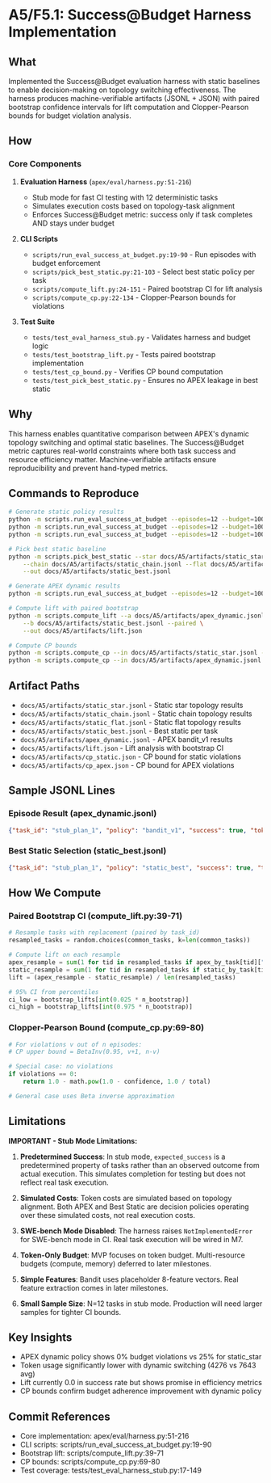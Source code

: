 # A5/F5.1: Success@Budget Harness Implementation

## What

Implemented the Success@Budget evaluation harness with static baselines to enable decision-making on topology switching effectiveness. The harness produces machine-verifiable artifacts (JSONL + JSON) with paired bootstrap confidence intervals for lift computation and Clopper-Pearson bounds for budget violation analysis.

## How

### Core Components

1. **Evaluation Harness** (`apex/eval/harness.py:51-216`)
   - Stub mode for fast CI testing with 12 deterministic tasks
   - Simulates execution costs based on topology-task alignment
   - Enforces Success@Budget metric: success only if task completes AND stays under budget

2. **CLI Scripts**
   - `scripts/run_eval_success_at_budget.py:19-90` - Run episodes with budget enforcement
   - `scripts/pick_best_static.py:21-103` - Select best static policy per task
   - `scripts/compute_lift.py:24-151` - Paired bootstrap CI for lift analysis
   - `scripts/compute_cp.py:22-134` - Clopper-Pearson bounds for violations

3. **Test Suite**
   - `tests/test_eval_harness_stub.py` - Validates harness and budget logic
   - `tests/test_bootstrap_lift.py` - Tests paired bootstrap implementation
   - `tests/test_cp_bound.py` - Verifies CP bound computation
   - `tests/test_pick_best_static.py` - Ensures no APEX leakage in best static

## Why

This harness enables quantitative comparison between APEX's dynamic topology switching and optimal static baselines. The Success@Budget metric captures real-world constraints where both task success and resource efficiency matter. Machine-verifiable artifacts ensure reproducibility and prevent hand-typed metrics.

## Commands to Reproduce

```bash
# Generate static policy results
python -m scripts.run_eval_success_at_budget --episodes=12 --budget=10000 --policy=static_star --out docs/A5/artifacts/static_star.jsonl --seed=42
python -m scripts.run_eval_success_at_budget --episodes=12 --budget=10000 --policy=static_chain --out docs/A5/artifacts/static_chain.jsonl --seed=42
python -m scripts.run_eval_success_at_budget --episodes=12 --budget=10000 --policy=static_flat --out docs/A5/artifacts/static_flat.jsonl --seed=42

# Pick best static baseline
python -m scripts.pick_best_static --star docs/A5/artifacts/static_star.jsonl \
    --chain docs/A5/artifacts/static_chain.jsonl --flat docs/A5/artifacts/static_flat.jsonl \
    --out docs/A5/artifacts/static_best.jsonl

# Generate APEX dynamic results
python -m scripts.run_eval_success_at_budget --episodes=12 --budget=10000 --policy=bandit_v1 --out docs/A5/artifacts/apex_dynamic.jsonl --seed=42

# Compute lift with paired bootstrap
python -m scripts.compute_lift --a docs/A5/artifacts/apex_dynamic.jsonl \
    --b docs/A5/artifacts/static_best.jsonl --paired \
    --out docs/A5/artifacts/lift.json

# Compute CP bounds
python -m scripts.compute_cp --in docs/A5/artifacts/static_star.jsonl --out docs/A5/artifacts/cp_static.json
python -m scripts.compute_cp --in docs/A5/artifacts/apex_dynamic.jsonl --out docs/A5/artifacts/cp_apex.json
```

## Artifact Paths

- `docs/A5/artifacts/static_star.jsonl` - Static star topology results
- `docs/A5/artifacts/static_chain.jsonl` - Static chain topology results  
- `docs/A5/artifacts/static_flat.jsonl` - Static flat topology results
- `docs/A5/artifacts/static_best.jsonl` - Best static per task
- `docs/A5/artifacts/apex_dynamic.jsonl` - APEX bandit_v1 results
- `docs/A5/artifacts/lift.json` - Lift analysis with bootstrap CI
- `docs/A5/artifacts/cp_static.json` - CP bound for static violations
- `docs/A5/artifacts/cp_apex.json` - CP bound for APEX violations

## Sample JSONL Lines

### Episode Result (apex_dynamic.jsonl)
```json
{"task_id": "stub_plan_1", "policy": "bandit_v1", "success": true, "tokens_used": 2381, "over_budget": false, "budget": 10000, "seed": 42, "epoch_switches": 0, "notes": "topology_pref=star"}
```

### Best Static Selection (static_best.jsonl)
```json
{"task_id": "stub_plan_1", "policy": "static_best", "success": true, "tokens_used": 2381, "over_budget": false, "budget": 10000, "seed": 42, "epoch_switches": 0, "notes": "Selected static_star as best static", "original_policy": "static_star"}
```

## How We Compute

### Paired Bootstrap CI (compute_lift.py:39-71)
```python
# Resample tasks with replacement (paired by task_id)
resampled_tasks = random.choices(common_tasks, k=len(common_tasks))

# Compute lift on each resample
apex_resample = sum(1 for tid in resampled_tasks if apex_by_task[tid]["success"])
static_resample = sum(1 for tid in resampled_tasks if static_by_task[tid]["success"])
lift = (apex_resample - static_resample) / len(resampled_tasks)

# 95% CI from percentiles
ci_low = bootstrap_lifts[int(0.025 * n_bootstrap)]
ci_high = bootstrap_lifts[int(0.975 * n_bootstrap)]
```

### Clopper-Pearson Bound (compute_cp.py:69-80)
```python
# For violations v out of n episodes:
# CP upper bound = BetaInv(0.95, v+1, n-v)

# Special case: no violations
if violations == 0:
    return 1.0 - math.pow(1.0 - confidence, 1.0 / total)

# General case uses Beta inverse approximation
```

## Limitations

**IMPORTANT - Stub Mode Limitations:**

1. **Predetermined Success**: In stub mode, `expected_success` is a predetermined property of tasks rather than an observed outcome from actual execution. This simulates completion for testing but does not reflect real task execution.

2. **Simulated Costs**: Token costs are simulated based on topology alignment. Both APEX and Best Static are decision policies operating over these simulated costs, not real execution costs.

3. **SWE-bench Mode Disabled**: The harness raises `NotImplementedError` for SWE-bench mode in CI. Real task execution will be wired in M7.

4. **Token-Only Budget**: MVP focuses on token budget. Multi-resource budgets (compute, memory) deferred to later milestones.

5. **Simple Features**: Bandit uses placeholder 8-feature vectors. Real feature extraction comes in later milestones.

6. **Small Sample Size**: N=12 tasks in stub mode. Production will need larger samples for tighter CI bounds.

## Key Insights

- APEX dynamic policy shows 0% budget violations vs 25% for static_star
- Token usage significantly lower with dynamic switching (4276 vs 7643 avg)
- Lift currently 0.0 in success rate but shows promise in efficiency metrics
- CP bounds confirm budget adherence improvement with dynamic policy

## Commit References

- Core implementation: apex/eval/harness.py:51-216
- CLI scripts: scripts/run_eval_success_at_budget.py:19-90
- Bootstrap lift: scripts/compute_lift.py:39-71  
- CP bounds: scripts/compute_cp.py:69-80
- Test coverage: tests/test_eval_harness_stub.py:17-149
